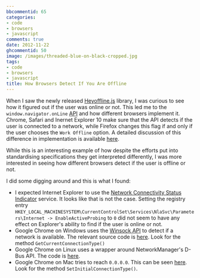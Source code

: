 ```yaml
---
bbcommentid: 65
categories:
- code
- browsers
- javascript
comments: true
date: 2012-11-22
ghcommentid: 50
image: /images/threaded-blue-on-black-cropped.jpg
tags:
- code
- browsers
- javascript
title: How Browsers Detect If You Are Offline
---
```


When I saw the newly released
[Heyoffline.js](http://oskarkrawczyk.github.com/heyoffline.js/) library,
I was curious to see how it figured out if the user was online or
not. This led me to the `window.navigator.onLine` [API](https://developer.mozilla.org/en-US/docs/DOM/window.navigator.onLine) and how
different browsers implement it. Chrome, Safari and Inernet Explorer 10
make sure that the API detects if the user is connected to a network,
while Firefox changes this flag if and only if the user chooses the
`Work Offline` option. A detailed discussion of this difference in
implementation is available
[here](http://schalk-neethling.com/2011/05/navigator-online-and-the-differing-implementations-of-a-standard/).

While this is an interesting example of how despite the efforts put into
standardising specifications they get interpreted differently, I was
more interested in seeing how different browsers detect if the user is
offline or not.

I did some digging around and this is what I found:

* I expected Internet Explorer to use the [Network Connectivity Status
  Indicator](http://blog.superuser.com/2011/05/16/windows-7-network-awareness/)
  service. It looks like that is not the case. Setting the registry
  entry
  `HKEY_LOCAL_MACHINESYSTEM\CurrentControlSet\Services\NlaSvc\Parameters\Internet
  -> EnableActiveProbing` to `0` did not seem to have any effect on
  Explorer's ability to find if the user is online or not.
* Google Chrome on Windows uses the [Winsock API]("http://msdn.microsoft.com/en-us/library/windows/desktop/ms741641(v=vs.85).aspx") to detect if a network
  is available. The relevant source code is
  [here](http://src.chromium.org/svn/trunk/src/net/base/network_change_notifier_win.cc). Look
  for the method `GetCurrentConnectionType()`
* Google Chrome on Linux uses a wrapper around NetworkManager's D-Bus
  API. The code is
  [here](http://src.chromium.org/svn/trunk/src/net/base/network_change_notifier_linux.cc).
* Google Chrome on Mac tries to reach `0.0.0.0`. This can be seen
  [here](http://src.chromium.org/svn/trunk/src/net/base/network_change_notifier_mac.cc). Look for the method `SetInitialConnectionType()`.